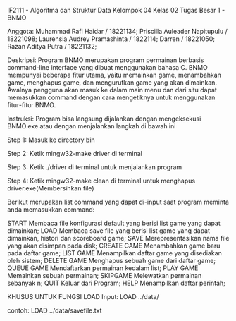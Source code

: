 IF2111 - Algoritma dan Struktur Data
Kelompok 04
Kelas 02
Tugas Besar 1 - BNMO

Anggota:
Muhammad Rafi Haidar / 18221134;
Priscilla Auleader Napitupulu / 18221098;
Laurensia Audrey Pramashinta / 1822114;
Darren / 18221050;
Razan Aditya Putra / 18221132;


Deskripsi:
Program BNMO merupakan program permainan berbasis command-line interface yang dibuat menggunakan bahasa C. BNMO mempunyai beberapa fitur utama, yaitu memainkan game, menambahkan game, menghapus game, dan mengurutkan game yang akan dimainkan. Awalnya pengguna akan masuk ke dalam main menu dan dari situ dapat memasukkan command dengan cara mengetiknya untuk menggunakan fitur-fitur BNMO.

Instruksi:
Program bisa langsung dijalankan dengan mengeksekusi BNMO.exe atau dengan menjalankan langkah di bawah ini

Step 1: Masuk ke directory bin

Step 2: Ketik mingw32-make driver di terminal

Step 3: Ketik  ./driver di terminal untuk menjalankan program

Step 4: Ketik mingw32-make clean di terminal untuk menghapus driver.exe(Membersihkan file)


Berikut merupakan list command yang dapat di-input saat program meminta anda memasukkan command:

START                 Membaca file konfigurasi default yang berisi list game yang dapat dimainkan;
LOAD                  Membaca save file yang berisi list game yang dapat dimainkan, histori dan scoreboard game;
SAVE                  Merepresentasikan nama file yang akan disimpan pada disk;
CREATE GAME           Menambahkan game baru pada daftar game;
LIST GAME             Menampilkan daftar game yang disediakan oleh sistem;
DELETE GAME           Menghapus sebuah game dari daftar game;
QUEUE GAME            Mendaftarkan permainan kedalam list; 
PLAY GAME             Memainkan sebuah permainan; 
SKIPGAME              Melewatkan permainan sebanyak n; 
QUIT                  Keluar dari Program; 
HELP                  Menampilkan daftar perintah; 


KHUSUS UNTUK FUNGSI LOAD
Input:
LOAD ../data/<nama file>


contoh:
LOAD ../data/savefile.txt
